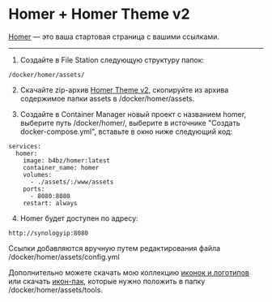 # Homer + Homer Theme v2

[Homer](https://github.com/bastienwirtz/homer) — это ваша стартовая страница с вашими ссылками.

---

1. Создайте в File Station следующую структуру папок:

```
/docker/homer/assets/
```

2. Скачайте zip-архив [Homer Theme v2](https://github.com/walkxcode/homer-theme/releases), скопируйте из архива содержимое папки assets в /docker/homer/assets.


3. Создайте в Container Manager новый проект с названием homer, выберите путь /docker/homer/, выберите в источнике "Создать docker-compose.yml", вставьте в окно ниже следующий код:

```
services:
  homer:
    image: b4bz/homer:latest
    container_name: homer
    volumes:
      - ./assets/:/www/assets
    ports:
      - 8080:8080
    restart: always
```

4. Homer будет доступен по адресу:

```
http://synologyip:8080
```

Ссылки добавляются вручную путем редактирования файла /docker/homer/assets/config.yml

Дополнительно можете скачать мою коллекцию [иконок и логотипов](https://github.com/avenom/synology-docker-compose/tree/main/icons) или скачать [икон-пак](https://github.com/NX211/homer-icons), которые нужно положить в папку /docker/homer/assets/tools.
